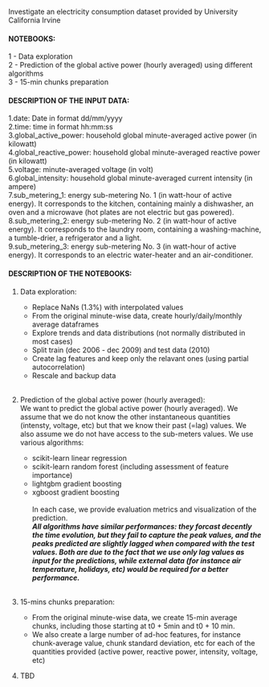 Investigate an electricity consumption dataset provided by University California Irvine

#### NOTEBOOKS:

1 - Data exploration\
2 - Prediction of the global active power (hourly averaged) using different algorithms\
3 - 15-min chunks preparation




#### DESCRIPTION OF THE INPUT DATA:

1.date: Date in format dd/mm/yyyy  
2.time: time in format hh:mm:ss  
3.global_active_power: household global minute-averaged active power (in kilowatt)  
4.global_reactive_power: household global minute-averaged reactive power (in kilowatt)  
5.voltage: minute-averaged voltage (in volt)  
6.global_intensity: household global minute-averaged current intensity (in ampere)  
7.sub_metering_1: energy sub-metering No. 1 (in watt-hour of active energy). It corresponds to the kitchen, containing mainly a dishwasher, an oven and a microwave (hot plates are not electric but gas powered).  
8.sub_metering_2: energy sub-metering No. 2 (in watt-hour of active energy). It corresponds to the laundry room, containing a washing-machine, a tumble-drier, a refrigerator and a light.  
9.sub_metering_3: energy sub-metering No. 3 (in watt-hour of active energy). It corresponds to an electric water-heater and an air-conditioner.  

#### DESCRIPTION OF THE NOTEBOOKS:

1. Data exploration:
     * Replace NaNs (1.3%) with interpolated values
     * From the original minute-wise data, create hourly/daily/monthly average dataframes
     * Explore trends and data distributions (not normally distributed in most cases)
     * Split train (dec 2006 - dec 2009) and test data (2010)
     * Create lag features and keep only the relavant ones (using partial autocorrelation)
     * Rescale and backup data  
&nbsp;
  
2. Prediction of the global active power (hourly averaged):\
   We want to predict the global active power (hourly averaged). We assume that we do not know the other instantaneous quantities (intensty, voltage, etc) but that we know their past (=lag) values. We also assume we do not have access to the sub-meters values. We use various algorithms:
     * scikit-learn linear regression
     * scikit-learn random forest (including assessment of feature importance)
     * lightgbm gradient boosting
     * xgboost gradient boosting\
\
  In each case, we provide evaluation metrics and visualization of the prediction.\
***All algorithms have similar performances: they forcast decently the time evolution, but they fail to capture the peak values, and the peaks predicted are slightly lagged when compared with the test values. Both are due to the fact that we use only lag values as input for the predictions, while external data (for instance air temperature, holidays, etc) would be required for a better performance.***\
&nbsp;

3. 15-mins chunks preparation:
     * From the original minute-wise data, we create 15-min average chunks, including those starting at t0 + 5min and t0 + 10 min.
     * We also create a large number of ad-hoc features, for instance chunk-average value, chunk standard deviation, etc for each of the quantities provided (active power, reactive power, intensity, voltage, etc)
  
4. TBD 
